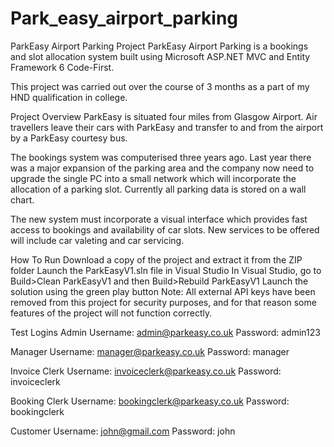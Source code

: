 # Park_easy_airport_parking
ParkEasy Airport Parking Project
ParkEasy Airport Parking is a bookings and slot allocation system built using Microsoft ASP.NET MVC and Entity Framework 6 Code-First.

This project was carried out over the course of 3 months as a part of my HND qualification in college.

Project Overview
ParkEasy is situated four miles from Glasgow Airport. Air travellers leave their cars with ParkEasy and transfer to and from the airport by a ParkEasy courtesy bus.

The bookings system was computerised three years ago. Last year there was a major expansion of the parking area and the company now need to upgrade the single PC into a small network which will incorporate the allocation of a parking slot. Currently all parking data is stored on a wall chart.

The new system must incorporate a visual interface which provides fast access to bookings and availability of car slots. New services to be offered will include car valeting and car servicing.

How To Run
Download a copy of the project and extract it from the ZIP folder
Launch the ParkEasyV1.sln file in Visual Studio
In Visual Studio, go to Build>Clean ParkEasyV1 and then Build>Rebuild ParkEasyV1
Launch the solution using the green play button
Note: All external API keys have been removed from this project for security purposes, and for that reason some features of the project will not function correctly.

Test Logins
Admin
Username: admin@parkeasy.co.uk
Password: admin123

Manager
Username: manager@parkeasy.co.uk
Password: manager

Invoice Clerk
Username: invoiceclerk@parkeasy.co.uk
Password: invoiceclerk

Booking Clerk
Username: bookingclerk@parkeasy.co.uk
Password: bookingclerk

Customer
Username: john@gmail.com
Password: john
